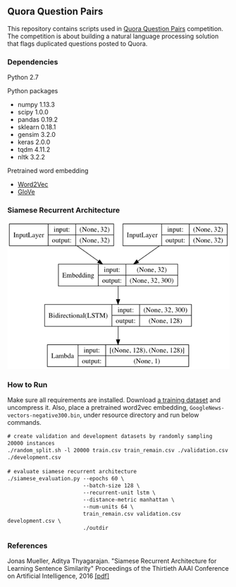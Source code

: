 ## Quora Question Pairs

This repository contains scripts used in [Quora Question Pairs](https://www.kaggle.com/c/quora-question-pairs#description) competition. The competition is about building a natural language processing solution that flags duplicated questions posted to Quora.

### Dependencies
Python 2.7

Python packages

* numpy 1.13.3
* scipy 1.0.0
* pandas 0.19.2
* sklearn 0.18.1
* gensim 3.2.0
* keras 2.0.0
* tqdm 4.11.2
* nltk 3.2.2

Pretrained word embedding

* [Word2Vec](https://code.google.com/archive/p/word2vec)
* [GloVe](https://nlp.stanford.edu/projects/glove)

### Siamese Recurrent Architecture
![architecture](https://raw.githubusercontent.com/tmunemot/quora/master/resource/model.png)

### How to Run

Make sure all requirements are installed. Download [a training dataset](https://www.kaggle.com/c/quora-question-pairs/data) and uncompress it. Also, place a pretrained word2vec embedding, `GoogleNews-vectors-negative300.bin`, under resource directory and run below commands.

```
# create validation and development datasets by randomly sampling 20000 instances
./random_split.sh -l 20000 train.csv train_remain.csv ./validation.csv ./development.csv

# evaluate siamese recurrent architecture
./siamese_evaluation.py --epochs 60 \
                        --batch-size 128 \
                        --recurrent-unit lstm \
                        --distance-metric manhattan \
                        --num-units 64 \
                        train_remain.csv validation.csv development.csv \
                        ./outdir
```

### References
Jonas  Mueller, Aditya Thyagarajan. "Siamese Recurrent Architecture for Learning Sentence Similarity" Proceedings of the Thirtieth AAAI Conference on Artificial Intelligence, 2016 [\[pdf\]](https://pdfs.semanticscholar.org/72b8/9e45e8ad8b44bdcab524b959dc09bf63eb1e.pdf)
